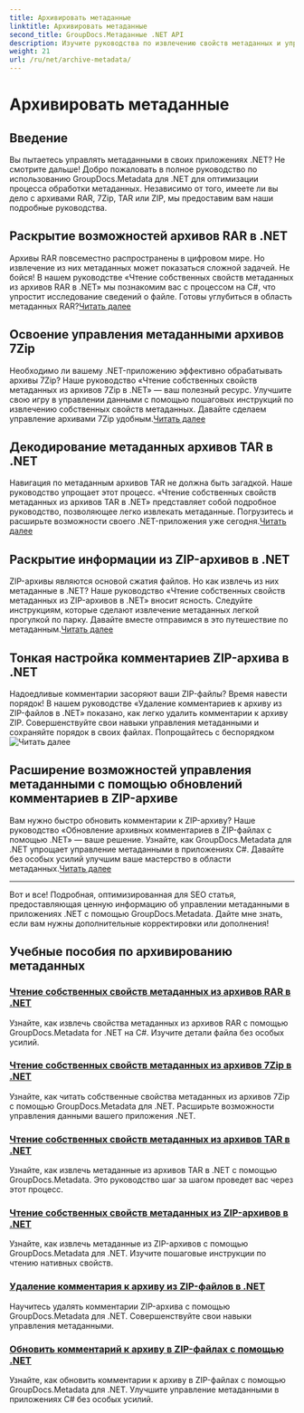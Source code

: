```yaml
---
title: Архивировать метаданные
linktitle: Архивировать метаданные
second_title: GroupDocs.Метаданные .NET API
description: Изучите руководства по извлечению свойств метаданных и управлению ими из различных форматов архивов, таких как RAR, 7Zip, TAR и ZIP, с помощью GroupDocs.Metadata для .NET.
weight: 21
url: /ru/net/archive-metadata/
---
```


# Архивировать метаданные


## Введение

Вы пытаетесь управлять метаданными в своих приложениях .NET? Не смотрите дальше! Добро пожаловать в полное руководство по использованию GroupDocs.Metadata для .NET для оптимизации процесса обработки метаданных. Независимо от того, имеете ли вы дело с архивами RAR, 7Zip, TAR или ZIP, мы предоставим вам наши подробные руководства.

## Раскрытие возможностей архивов RAR в .NET

 Архивы RAR повсеместно распространены в цифровом мире. Но извлечение из них метаданных может показаться сложной задачей. Не бойся! В нашем руководстве «Чтение собственных свойств метаданных из архивов RAR в .NET» мы познакомим вас с процессом на C#, что упростит исследование сведений о файле. Готовы углубиться в область метаданных RAR?[Читать далее](./read-native-metadata-rar-archives/)

## Освоение управления метаданными архивов 7Zip

Необходимо ли вашему .NET-приложению эффективно обрабатывать архивы 7Zip? Наше руководство «Чтение собственных свойств метаданных из архивов 7Zip в .NET» — ваш полезный ресурс. Улучшите свою игру в управлении данными с помощью пошаговых инструкций по извлечению собственных свойств метаданных. Давайте сделаем управление архивами 7Zip удобным.[Читать далее](./read-native-metadata-7zip-archives/)

## Декодирование метаданных архивов TAR в .NET

 Навигация по метаданным архивов TAR не должна быть загадкой. Наше руководство упрощает этот процесс. «Чтение собственных свойств метаданных из архивов TAR в .NET» представляет собой подробное руководство, позволяющее легко извлекать метаданные. Погрузитесь и расширьте возможности своего .NET-приложения уже сегодня.[Читать далее](./read-native-metadata-tar-archives/)

## Раскрытие информации из ZIP-архивов в .NET

ZIP-архивы являются основой сжатия файлов. Но как извлечь из них метаданные в .NET? Наше руководство «Чтение собственных свойств метаданных из ZIP-архивов в .NET» вносит ясность. Следуйте инструкциям, которые сделают извлечение метаданных легкой прогулкой по парку. Давайте вместе отправимся в это путешествие по метаданным.[Читать далее](./read-native-metadata-zip-archives/)

## Тонкая настройка комментариев ZIP-архива в .NET

 Надоедливые комментарии засоряют ваши ZIP-файлы? Время навести порядок! В нашем руководстве «Удаление комментариев к архиву из ZIP-файлов в .NET» показано, как легко удалить комментарии к архиву ZIP. Совершенствуйте свои навыки управления метаданными и сохраняйте порядок в своих файлах. Попрощайтесь с беспорядком![Читать далее](./remove-archive-comment-zip-files/)

## Расширение возможностей управления метаданными с помощью обновлений комментариев в ZIP-архиве

Вам нужно быстро обновить комментарии к ZIP-архиву? Наше руководство «Обновление архивных комментариев в ZIP-файлах с помощью .NET» — ваше решение. Узнайте, как GroupDocs.Metadata для .NET упрощает управление метаданными в приложениях C#. Давайте без особых усилий улучшим ваше мастерство в области метаданных.[Читать далее](./update-archive-comment-zip-files/)

---

Вот и все! Подробная, оптимизированная для SEO статья, предоставляющая ценную информацию об управлении метаданными в приложениях .NET с помощью GroupDocs.Metadata. Дайте мне знать, если вам нужны дополнительные корректировки или дополнения!
## Учебные пособия по архивированию метаданных
### [Чтение собственных свойств метаданных из архивов RAR в .NET](./read-native-metadata-rar-archives/)
Узнайте, как извлечь свойства метаданных из архивов RAR с помощью GroupDocs.Metadata for .NET на C#. Изучите детали файла без особых усилий.
### [Чтение собственных свойств метаданных из архивов 7Zip в .NET](./read-native-metadata-7zip-archives/)
Узнайте, как читать собственные свойства метаданных из архивов 7Zip с помощью GroupDocs.Metadata для .NET. Расширьте возможности управления данными вашего приложения .NET.
### [Чтение собственных свойств метаданных из архивов TAR в .NET](./read-native-metadata-tar-archives/)
Узнайте, как извлечь метаданные из архивов TAR в .NET с помощью GroupDocs.Metadata. Это руководство шаг за шагом проведет вас через этот процесс.
### [Чтение собственных свойств метаданных из ZIP-архивов в .NET](./read-native-metadata-zip-archives/)
Узнайте, как извлечь метаданные из ZIP-архивов с помощью GroupDocs.Metadata для .NET. Изучите пошаговые инструкции по чтению нативных свойств.
### [Удаление комментария к архиву из ZIP-файлов в .NET](./remove-archive-comment-zip-files/)
Научитесь удалять комментарии ZIP-архива с помощью GroupDocs.Metadata для .NET. Совершенствуйте свои навыки управления метаданными.
### [Обновить комментарий к архиву в ZIP-файлах с помощью .NET](./update-archive-comment-zip-files/)
Узнайте, как обновить комментарии к архиву в ZIP-файлах с помощью GroupDocs.Metadata для .NET. Улучшите управление метаданными в приложениях C# без особых усилий.